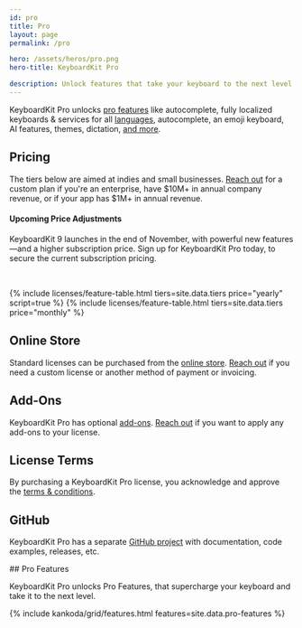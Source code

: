```yaml
---
id: pro
title: Pro
layout: page
permalink: /pro

hero: /assets/heros/pro.png
hero-title: KeyboardKit Pro

description: Unlock features that take your keyboard to the next level
---
```


KeyboardKit Pro unlocks [pro features](#features) like autocomplete, fully localized keyboards & services for all [languages](/locales), autocomplete, an emoji keyboard, AI features, themes, dictation, [and more](#features).


<a name="pricing" />

## Pricing

The tiers below are aimed at indies and small businesses. [Reach out](mailto:{{site.email}}?subject=KeyboardKit%20Pro%20License) for a custom plan if you're an enterprise, have $10M+ in annual company revenue, or if your app has $1M+ in annual revenue.

<div class="info-box">
    <h4>Upcoming Price Adjustments</h4>
    <p>
    KeyboardKit 9 launches in the end of November, with powerful new features—and a higher subscription price. Sign up for KeyboardKit Pro today, to secure the current subscription pricing.
    </p>
</div>

&nbsp;

{% include licenses/feature-table.html tiers=site.data.tiers price="yearly" script=true %}
{% include licenses/feature-table.html tiers=site.data.tiers price="monthly" %}


## Online Store

Standard licenses can be purchased from the [online store]({{site.urls.gumroad}})<!--[Lemon Squeezy]({{site.lemon_url}})-->. [Reach out](mailto:{{site.email}}?subject=KeyboardKit%20Pro%20-%20Custom%20License) if you need a custom license or another method of payment or invoicing.


## Add-Ons

KeyboardKit Pro has optional [add-ons](/pro/addons). [Reach out](mailto:{{site.email}}?subject=KeyboardKit%20Pro%20License%20Add-Ons) if you want to apply any add-ons to your license.


## License Terms

By purchasing a KeyboardKit Pro license, you acknowledge and approve the [ terms & conditions](/pro/terms-and-conditions).


## GitHub

KeyboardKit Pro has a separate [GitHub project]({{site.urls.github_pro}}) with documentation, code examples, releases, etc.


<a name="features" />
## Pro Features

KeyboardKit Pro unlocks Pro Features, that supercharge your keyboard and take it to the next level.

{% include kankoda/grid/features.html features=site.data.pro-features %}